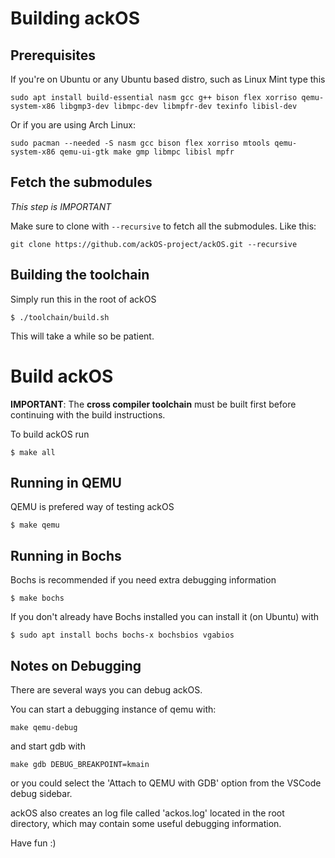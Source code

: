 # Building ackOS

## Prerequisites
If you're on Ubuntu or any Ubuntu based distro, such as Linux Mint type this
```
sudo apt install build-essential nasm gcc g++ bison flex xorriso qemu-system-x86 libgmp3-dev libmpc-dev libmpfr-dev texinfo libisl-dev
```
Or if you are using Arch Linux:
```
sudo pacman --needed -S nasm gcc bison flex xorriso mtools qemu-system-x86 qemu-ui-gtk make gmp libmpc libisl mpfr
```

## Fetch the submodules
*This step is IMPORTANT*

Make sure to clone with `--recursive` to fetch all the submodules. Like this:
```
git clone https://github.com/ackOS-project/ackOS.git --recursive
```

## Building the toolchain
Simply run this in the root of ackOS
```
$ ./toolchain/build.sh
```
This will take a while so be patient.

# Build ackOS
**IMPORTANT**: The **cross compiler toolchain** must be built first before continuing with the build instructions.

To build ackOS run
```
$ make all
```

## Running in QEMU
QEMU is prefered way of testing ackOS
```
$ make qemu
```

## Running in Bochs
Bochs is recommended if you need extra debugging information
```
$ make bochs
```

If you don't already have Bochs installed you can install it (on Ubuntu) with

```
$ sudo apt install bochs bochs-x bochsbios vgabios
```

## Notes on Debugging
There are several ways you can debug ackOS.

You can start a debugging instance of qemu with:
```
make qemu-debug
```
and start gdb with 
```
make gdb DEBUG_BREAKPOINT=kmain
```
or you could select the 'Attach to QEMU with GDB' option from the VSCode debug sidebar.

ackOS also creates an log file called 'ackos.log' located in the root directory, which may contain some useful debugging information.

Have fun :)
